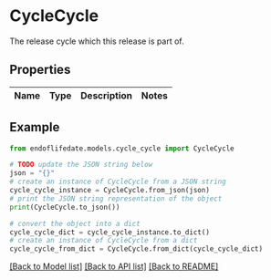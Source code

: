 # CycleCycle

The release cycle which this release is part of.

## Properties

Name | Type | Description | Notes
------------ | ------------- | ------------- | -------------

## Example

```python
from endoflifedate.models.cycle_cycle import CycleCycle

# TODO update the JSON string below
json = "{}"
# create an instance of CycleCycle from a JSON string
cycle_cycle_instance = CycleCycle.from_json(json)
# print the JSON string representation of the object
print(CycleCycle.to_json())

# convert the object into a dict
cycle_cycle_dict = cycle_cycle_instance.to_dict()
# create an instance of CycleCycle from a dict
cycle_cycle_from_dict = CycleCycle.from_dict(cycle_cycle_dict)
```
[[Back to Model list]](../README.md#documentation-for-models) [[Back to API list]](../README.md#documentation-for-api-endpoints) [[Back to README]](../README.md)


